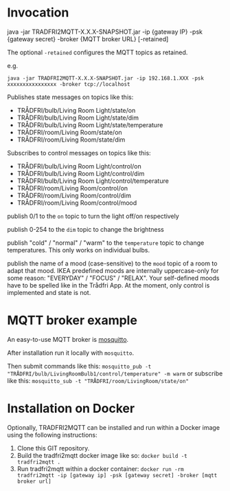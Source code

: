 # Invocation

java -jar TRADFRI2MQTT-X.X.X-SNAPSHOT.jar -ip {gateway IP} -psk {gateway secret} -broker {MQTT broker URL} [-retained]

The optional `-retained` configures the MQTT topics as retained.

e.g.

`java -jar TRADFRI2MQTT-X.X.X-SNAPSHOT.jar -ip 192.168.1.XXX -psk xxxxxxxxxxxxxxxx -broker tcp://localhost`

Publishes state messages on topics like this:

 - TRÅDFRI/bulb/Living Room Light/state/on
 - TRÅDFRI/bulb/Living Room Light/state/dim
 - TRÅDFRI/bulb/Living Room Light/state/temperature
 - TRÅDFRI/room/Living Room/state/on
 - TRÅDFRI/room/Living Room/state/dim

Subscribes to control messages on topics like this:

 - TRÅDFRI/bulb/Living Room Light/control/on
 - TRÅDFRI/bulb/Living Room Light/control/dim
 - TRÅDFRI/bulb/Living Room Light/control/temperature
 - TRÅDFRI/room/Living Room/control/on
 - TRÅDFRI/room/Living Room/control/dim
 - TRÅDFRI/room/Living Room/control/mood

publish 0/1 to the `on` topic to turn the light off/on respectively

publish 0-254 to the `dim` topic to change the brightness

publish "cold" / "normal" / "warm" to the `temperature` topic to change temperatures.
This only works on individual bulbs.

publish the name of a mood (case-sensitive) to the `mood` topic of a room to adapt that mood.
IKEA predefined moods are internally uppercase-only for some reason: "EVERYDAY" / "FOCUS" / "RELAX".
Your self-defined moods have to be spelled like in the Trådfri App.
At the moment, only control is implemented and state is not.

# MQTT broker example
An easy-to-use MQTT broker is [mosquitto](https://mosquitto.org/).

After installation run it locally with `mosquitto`.

Then submit commands like this:
`mosquitto_pub -t "TRÅDFRI/bulb/LivingRoomBulb1/control/temperature" -m warm`
or subscribe like this:
`mosquitto_sub -t "TRÅDFRI/room/LivingRoom/state/on"`

# Installation on Docker

Optionally, TRADFRI2MQTT can be installed and run within a Docker image using the following instructions:

1. Clone this GIT repository.
2. Build the tradfri2mqtt docker image like so:
  `docker build -t tradfri2mqtt .`
3. Run tradfri2mqtt within a docker container:
  `docker run -rm tradfri2mqtt -ip [gateway ip] -psk [gateway secret] -broker [mqtt broker url]`

